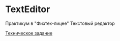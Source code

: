 # TextEditor
Практикум в "Физтех-лицее" Текстовый редактор

[Техническое задание](ТЗ_Текстовый_редактор.pdf)
